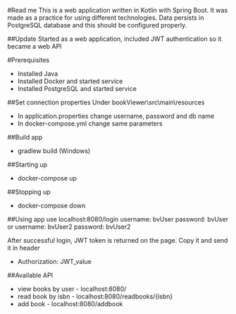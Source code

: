 #Read me
This is a web application written in Kotlin with Spring Boot.
It was made as a practice for using different technologies.
Data persists in PostgreSQL database and this should be configured properly.

##Update
Started as a web application, included JWT authentication so it became a web API

#Prerequisites
- Installed Java
- Installed Docker and started service
- Installed PostgreSQL and started service

##Set connection properties
Under bookViewer\src\main\resources
- In application.properties change username, password and db name
- In docker-compose.yml change same parameters

##Build app
- gradlew build (Windows)

##Starting up
- docker-compose up

##Stopping up
- docker-compose down

##Using app
use localhost:8080/login
username: bvUser
password: bvUser
or
username: bvUser2
password: bvUser2

After successful login, JWT token is returned on the page. Copy it and send it in header
- Authorization: JWT_value

##Available API
- view books by user - localhost:8080/
- read book by isbn - localhost:8080/readbooks/{isbn}
- add book - localhost:8080/addbook
